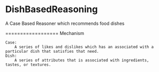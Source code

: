 DishBasedReasoning
==================

A Case Based Reasoner which recommends food dishes

==================
Mechanism

	Case:
		A series of likes and dislikes which has an associated with a particular dish that satisfies that need.
	Dish:
		A series of attributes that is associated with ingredients, tastes, or textures.